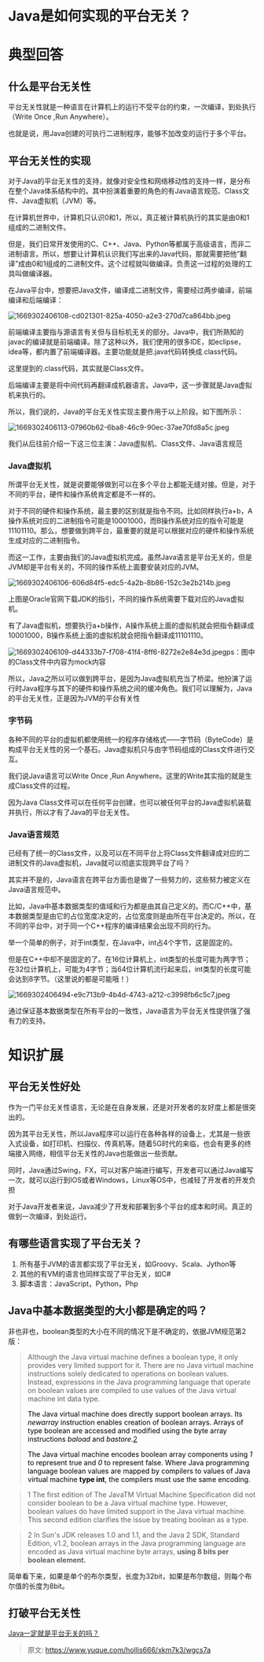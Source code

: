 # Java是如何实现的平台无关？

# 典型回答
## 什么是平台无关性
平台无关性就是一种语言在计算机上的运行不受平台的约束，一次编译，到处执行（Write Once ,Run Anywhere）。



也就是说，用Java创建的可执行二进制程序，能够不加改变的运行于多个平台。

## 平台无关性的实现
对于Java的平台无关性的支持，就像对安全性和网络移动性的支持一样，是分布在整个Java体系结构中的。其中扮演着重要的角色的有Java语言规范、Class文件、Java虚拟机（JVM）等。



在计算机世界中，计算机只认识0和1，所以，真正被计算机执行的其实是由0和1组成的二进制文件。



但是，我们日常开发使用的C、C++、Java、Python等都属于高级语言，而非二进制语言。所以，想要让计算机认识我们写出来的Java代码，那就需要把他”翻译”成由0和1组成的二进制文件。这个过程就叫做编译。负责这一过程的处理的工具叫做编译器。



在Java平台中，想要把Java文件，编译成二进制文件，需要经过两步编译，前端编译和后端编译：

![1669302406108-cd021301-825a-4050-a2e3-270d7ca864bb.jpeg](./img/BGHLyNwT-tbSD2_q/1669302406108-cd021301-825a-4050-a2e3-270d7ca864bb-705864.jpeg)

前端编译主要指与源语言有关但与目标机无关的部分。Java中，我们所熟知的javac的编译就是前端编译。除了这种以外，我们使用的很多IDE，如eclipse，idea等，都内置了前端编译器。主要功能就是把.java代码转换成.class代码。



这里提到的.class代码，其实就是Class文件。



后端编译主要是将中间代码再翻译成机器语言。Java中，这一步骤就是Java虚拟机来执行的。



所以，我们说的，Java的平台无关性实现主要作用于以上阶段。如下图所示：



![1669302406113-07960b62-6ba8-46c9-90ec-37ae70fd8a5c.jpeg](./img/BGHLyNwT-tbSD2_q/1669302406113-07960b62-6ba8-46c9-90ec-37ae70fd8a5c-908801.jpeg)

我们从后往前介绍一下这三位主演：Java虚拟机、Class文件、Java语言规范

### Java虚拟机


所谓平台无关性，就是说要能够做到可以在多个平台上都能无缝对接。但是，对于不同的平台，硬件和操作系统肯定都是不一样的。



对于不同的硬件和操作系统，最主要的区别就是指令不同。比如同样执行a+b，A操作系统对应的二进制指令可能是10001000，而B操作系统对应的指令可能是11101110。那么，想要做到跨平台，最重要的就是可以根据对应的硬件和操作系统生成对应的二进制指令。



而这一工作，主要由我们的Java虚拟机完成。虽然Java语言是平台无关的，但是JVM却是平台有关的，不同的操作系统上面要安装对应的JVM。



![1669302406106-606d84f5-edc5-4a2b-8b86-152c3e2b214b.jpeg](./img/BGHLyNwT-tbSD2_q/1669302406106-606d84f5-edc5-4a2b-8b86-152c3e2b214b-870125.jpeg)

上图是Oracle官网下载JDK的指引，不同的操作系统需要下载对应的Java虚拟机。



有了Java虚拟机，想要执行a+b操作，A操作系统上面的虚拟机就会把指令翻译成10001000，B操作系统上面的虚拟机就会把指令翻译成11101110。

![1669302406109-d44333b7-f708-41f4-8ff6-8272e2e84e3d.jpeg](./img/BGHLyNwT-tbSD2_q/1669302406109-d44333b7-f708-41f4-8ff6-8272e2e84e3d-334668.jpeg)ps：图中的Class文件中内容为mock内容



所以，Java之所以可以做到跨平台，是因为Java虚拟机充当了桥梁。他扮演了运行时Java程序与其下的硬件和操作系统之间的缓冲角色。我们可以理解为，Java的平台无关性，正是因为JVM的平台有关性



### 字节码
各种不同的平台的虚拟机都使用统一的程序存储格式——字节码（ByteCode）是构成平台无关性的另一个基石。Java虚拟机只与由字节码组成的Class文件进行交互。



我们说Java语言可以Write Once ,Run Anywhere。这里的Write其实指的就是生成Class文件的过程。



因为Java Class文件可以在任何平台创建，也可以被任何平台的Java虚拟机装载并执行，所以才有了Java的平台无关性。

### Java语言规范
已经有了统一的Class文件，以及可以在不同平台上将Class文件翻译成对应的二进制文件的Java虚拟机，Java就可以彻底实现跨平台了吗？



其实并不是的，Java语言在跨平台方面也是做了一些努力的，这些努力被定义在Java语言规范中。



比如，Java中基本数据类型的值域和行为都是由其自己定义的。而C/C++中，基本数据类型是由它的占位宽度决定的，占位宽度则是由所在平台决定的。所以，在不同的平台中，对于同一个C++程序的编译结果会出现不同的行为。



举一个简单的例子，对于int类型，在Java中，int占4个字节，这是固定的。



但是在C++中却不是固定的了。在16位计算机上，int类型的长度可能为两字节；在32位计算机上，可能为4字节；当64位计算机流行起来后，int类型的长度可能会达到8字节。（这里说的都是可能哦！）



![1669302406494-e9c713b9-4b4d-4743-a212-c3998fb6c5c7.jpeg](./img/BGHLyNwT-tbSD2_q/1669302406494-e9c713b9-4b4d-4743-a212-c3998fb6c5c7-546528.jpeg)

通过保证基本数据类型在所有平台的一致性，Java语言为平台无关性提供强了强有力的支持。

# 知识扩展


## 平台无关性好处


作为一门平台无关性语言，无论是在自身发展，还是对开发者的友好度上都是很突出的。



因为其平台无关性，所以Java程序可以运行在各种各样的设备上，尤其是一些嵌入式设备，如打印机、扫描仪、传真机等。随着5G时代的来临，也会有更多的终端接入网络，相信平台无关性的Java也能做出一些贡献。



同时，Java通过Swing，FX，可以对客户端进行编写，开发者可以通过Java编写一次，就可以运行到IOS或者Windows，Linux等OS中，也减轻了开发者的开发负担



对于Java开发者来说，Java减少了开发和部署到多个平台的成本和时间。真正的做到一次编译，到处运行。



## 有哪些语言实现了平台无关？


1. 所有基于JVM的语言都实现了平台无关，如Groovy、Scala、Jython等
2. 其他的有VM的语言也同样实现了平台无关，如C#
3. 脚本语言：JavaScript，Python，Php

## Java中基本数据类型的大小都是确定的吗？


非也非也，boolean类型的大小在不同的情况下是不确定的，依据JVM规范第2版：

> Although the Java virtual machine defines a boolean type, it only provides very limited support for it. There are no Java virtual machine instructions solely dedicated to operations on boolean values. Instead, expressions in the Java programming language that operate on boolean values are compiled to use values of the Java virtual machine int data type.
>
> <font style="color:rgb(0, 0, 0);">The Java virtual machine does directly support</font><font style="color:rgb(0, 0, 0);"> </font><font style="color:rgb(0, 0, 0);">boolean</font><font style="color:rgb(0, 0, 0);"> </font><font style="color:rgb(0, 0, 0);">arrays. Its</font><font style="color:rgb(0, 0, 0);"> </font>_<font style="color:rgb(0, 0, 0);">newarray</font>_<font style="color:rgb(0, 0, 0);"> </font><font style="color:rgb(0, 0, 0);">instruction enables creation of</font><font style="color:rgb(0, 0, 0);"> </font><font style="color:rgb(0, 0, 0);">boolean</font><font style="color:rgb(0, 0, 0);"> </font><font style="color:rgb(0, 0, 0);">arrays. Arrays of type</font><font style="color:rgb(0, 0, 0);"> </font><font style="color:rgb(0, 0, 0);">boolean</font><font style="color:rgb(0, 0, 0);"> </font><font style="color:rgb(0, 0, 0);">are accessed and modified using the</font><font style="color:rgb(0, 0, 0);"> </font><font style="color:rgb(0, 0, 0);">byte</font><font style="color:rgb(0, 0, 0);"> </font><font style="color:rgb(0, 0, 0);">array instructions</font><font style="color:rgb(0, 0, 0);"> </font>_<font style="color:rgb(0, 0, 0);">baload</font>_<font style="color:rgb(0, 0, 0);"> </font><font style="color:rgb(0, 0, 0);">and</font><font style="color:rgb(0, 0, 0);"> </font>_<font style="color:rgb(0, 0, 0);">bastore</font>_<font style="color:rgb(0, 0, 0);">.</font>[2](https://docs.oracle.com/javase/specs/jvms/se6/html/Overview.doc.html#24357)
>
> <font style="color:rgb(0, 0, 0);">The Java virtual machine encodes boolean array components using </font>_<font style="color:rgb(0, 0, 0);">1</font>_<font style="color:rgb(0, 0, 0);"> to represent true and </font>_<font style="color:rgb(0, 0, 0);">0</font>_<font style="color:rgb(0, 0, 0);"> to represent false. Where Java programming language boolean values are mapped by compilers to values of Java virtual machine </font>**<font style="color:rgb(0, 0, 0);">type int</font>**<font style="color:rgb(0, 0, 0);">, the compilers must use the same encoding.</font>
>

> 1 The first edition of The JavaTM Virtual Machine Specification did not consider boolean to be a Java virtual machine type. However, boolean values do have limited support in the Java virtual machine. This second edition clarifies the issue by treating boolean as a type.
>

> 2 In Sun's JDK releases 1.0 and 1.1, and the Java 2 SDK, Standard Edition, v1.2, boolean arrays in the Java programming language are encoded as Java virtual machine byte arrays, **using 8 bits per boolean element.**
>



简单看下来，如果是单个的布尔类型，长度为32bit，如果是布尔数组，则每个布尔值的长度为8bit。



## 打破平台无关性


[Java一定就是平台无关的吗？](https://www.yuque.com/hollis666/xkm7k3/fgeranr7ts8m4iuy)



> 原文: <https://www.yuque.com/hollis666/xkm7k3/wgcs7a>
